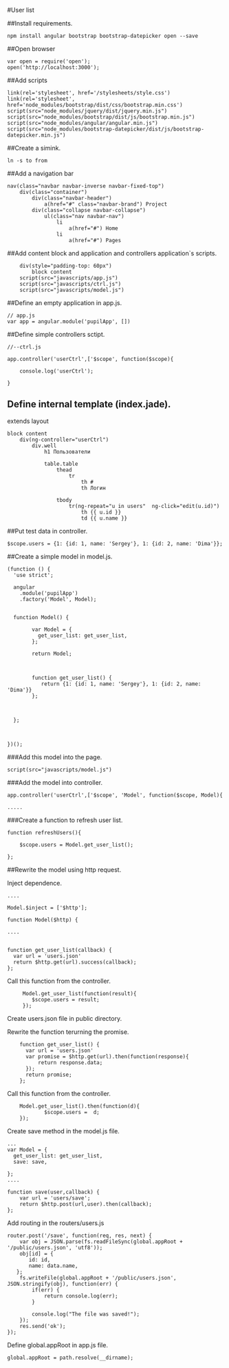 #User list

##Install requirements.
    
    npm install angular bootstrap bootstrap-datepicker open --save
    
##Open browser    
    
    var open = require('open');
    open('http://localhost:3000');   

##Add scripts

    link(rel='stylesheet', href='/stylesheets/style.css')
    link(rel='stylesheet', href='node_modules/bootstrap/dist/css/bootstrap.min.css')
    script(src="node_modules/jquery/dist/jquery.min.js")
    script(src="node_modules/bootstrap/dist/js/bootstrap.min.js")
    script(src="node_modules/angular/angular.min.js")
    script(src="node_modules/bootstrap-datepicker/dist/js/bootstrap-datepicker.min.js")    
    
##Create a simink.

    ln -s to from
    

##Add a navigation bar

    nav(class="navbar navbar-inverse navbar-fixed-top")
        div(class="container")
            div(class="navbar-header")
                a(href="#" class="navbar-brand") Project
            div(class="collapse navbar-collapse")
                ul(class="nav navbar-nav")
                    li
                        a(href="#") Home
                    li
                        a(href="#") Pages
                        
##Add content block and application and controllers application`s scripts.

        div(style="padding-top: 60px")
            block content
        script(src="javascripts/app.js")
        script(src="javascripts/ctrl.js")
        script(src="javascripts/model.js")
                                
                                
##Define an empty application in app.js.

    // app.js
    var app = angular.module('pupilApp', [])
    
##Define simple controllers sctipt.

    //--ctrl.js
    
    app.controller('userCtrl',['$scope', function($scope){

        console.log('userCtrl');    
    
    }
    
## Define internal template (index.jade).


extends layout

    block content
        div(ng-controller="userCtrl")
            div.well
                h1 Пользователи

                table.table
                    thead
                        tr
                            th #
                            th Логин
                            
                    tbody
                        tr(ng-repeat="u in users"  ng-click="edit(u.id)")
                            th {{ u.id }}
                            td {{ u.name }}
                            
##Put test data in controller.

    $scope.users = {1: {id: 1, name: 'Sergey'}, 1: {id: 2, name: 'Dima'}};
    
    
##Create a simple model in model.js.


    (function () {
      'use strict';

      angular
        .module('pupilApp')
        .factory('Model', Model);


      function Model() {

            var Model = {
              get_user_list: get_user_list,
            };

            return Model;

        

            function get_user_list() {
               return {1: {id: 1, name: 'Sergey'}, 1: {id: 2, name: 'Dima'}}
            };

       

      };



    })();

###Add this model into the page.

    script(src="javascripts/model.js")
    
###Add the model into controller.

    app.controller('userCtrl',['$scope', 'Model', function($scope, Model){
    
    .....
    
###Create a function to refresh user list.

    function refreshUsers(){
    
        $scope.users = Model.get_user_list();
    
    };
    
##Rewrite the model using http request.



Inject dependence.

    ....

    Model.$inject = ['$http'];

    function Model($http) {    
    
    ....               
   
      
    function get_user_list(callback) {
      var url = 'users.json'
      return $http.get(url).success(callback); 
    };          
         
        
Call this function from the controller.

    
         Model.get_user_list(function(result){ 
            $scope.users = result;
         });
                   

Create users.json file in public directory.
                      
                      
Rewrite the function terurning the promise.    
    
        function get_user_list() {
          var url = 'users.json'
          var promise = $http.get(url).then(function(response){
              return response.data;
          });
          return promise;
        };    
    

Call this function from the controller.

    
        Model.get_user_list().then(function(d){
                $scope.users =  d;
        });
    
    
Create save method in the model.js file.

    ...
    var Model = {
      get_user_list: get_user_list,
      save: save,
      
    };
    ....

    function save(user,callback) {
        var url = 'users/save';
        return $http.post(url,user).then(callback);
    };
    
        
Add routing in the routers/users.js


    
    router.post('/save', function(req, res, next) {
        var obj = JSON.parse(fs.readFileSync(global.appRoot + '/public/users.json', 'utf8'));
        obj[id] = {
           id: id,
           name: data.name,
       };
        fs.writeFile(global.appRoot + '/public/users.json', JSON.stringify(obj), function(err) {
            if(err) {
                return console.log(err);
            }

            console.log("The file was saved!");
        });
        res.send('ok');
    });

        
    
Define  global.appRoot in app.js file.   
    
    global.appRoot = path.resolve(__dirname);
    
    
